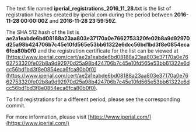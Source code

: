 The text file named **iperial_registrations_2016_11_28.txt** is the list of registration hashes created by iperial.com during the period between **2016-11-28 00:00:00Z** and **2016-11-28 23:59:59Z**.

The SHA 512 hash of the list is **ae2a1eabde6bd08188a23aa803e37170a0e7662753320fe02b8a9d92970d25a98b424706b7c45e10fd565e53bb61322e6dcc56bd1bd3f8e0854eca6fca80b0f0** and the registration certificate for the list can be viewed at [https://www.iperial.com/cert/ae2a1eabde6bd08188a23aa803e37170a0e7662753320fe02b8a9d92970d25a98b424706b7c45e10fd565e53bb61322e6dcc56bd1bd3f8e0854eca6fca80b0f0](https://www.iperial.com/cert/ae2a1eabde6bd08188a23aa803e37170a0e7662753320fe02b8a9d92970d25a98b424706b7c45e10fd565e53bb61322e6dcc56bd1bd3f8e0854eca6fca80b0f0).

To find registrations for a different period, please see the corresponding commit.

For more information, please visit [https://www.iperial.com/](https://www.iperial.com/)

